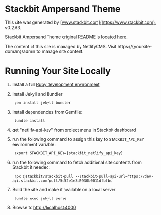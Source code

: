 # Stackbit Ampersand Theme

This site was generated by [www.stackbit.com](https://www.stackbit.com), v0.2.63.

Stackbit Ampersand Theme original README is located [here](./README.theme.md).

The content of this site is managed by NetlifyCMS. Visit https://{yoursite-domain}/admin to manage site content.

# Running Your Site Locally

1. Install a full [Ruby development environment](https://jekyllrb.com/docs/installation/)

1. Install Jekyll and Bundler

        gem install jekyll bundler

1. Install dependencies from Gemfile:

        bundle install

1. get "netlify-api-key" from project menu in [Stackbit dashboard](https://app.stackbit.com/dashboard)

1. run the following command to assign this key to `STACKBIT_API_KEY` environment variable:

        export STACKBIT_API_KEY={stackbit_netlify_api_key}

1. run the following command to fetch additional site contents from Stackbit if needed:

        npx @stackbit/stackbit-pull --stackbit-pull-api-url=https://dev-api.stackbit.com/pull/5d52e1e3d9930b0011dfbfbc

1. Build the site and make it available on a local server

        bundle exec jekyll serve

1. Browse to [http://localhost:4000](http://localhost:4000)
